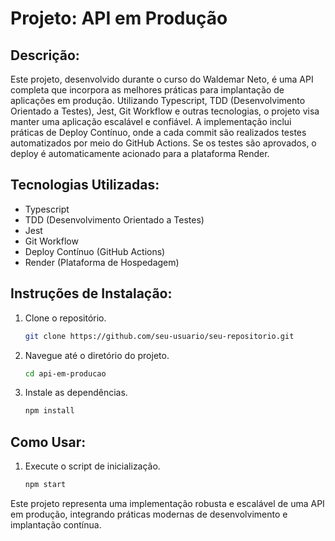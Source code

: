 # **Projeto: API em Produção**

## **Descrição:**
Este projeto, desenvolvido durante o curso do Waldemar Neto, é uma API completa que incorpora as melhores práticas para implantação de aplicações em produção. Utilizando Typescript, TDD (Desenvolvimento Orientado a Testes), Jest, Git Workflow e outras tecnologias, o projeto visa manter uma aplicação escalável e confiável. A implementação inclui práticas de Deploy Contínuo, onde a cada commit são realizados testes automatizados por meio do GitHub Actions. Se os testes são aprovados, o deploy é automaticamente acionado para a plataforma Render.

## **Tecnologias Utilizadas:**
- Typescript
- TDD (Desenvolvimento Orientado a Testes)
- Jest
- Git Workflow
- Deploy Contínuo (GitHub Actions)
- Render (Plataforma de Hospedagem)

## **Instruções de Instalação:**
1. Clone o repositório.
   ```bash
   git clone https://github.com/seu-usuario/seu-repositorio.git
   ```
2. Navegue até o diretório do projeto.
   ```bash
   cd api-em-producao
   ```
3. Instale as dependências.
   ```bash
   npm install
   ```

## **Como Usar:**
1. Execute o script de inicialização.
   ```bash
   npm start
   ```

Este projeto representa uma implementação robusta e escalável de uma API em produção, integrando práticas modernas de desenvolvimento e implantação contínua.
